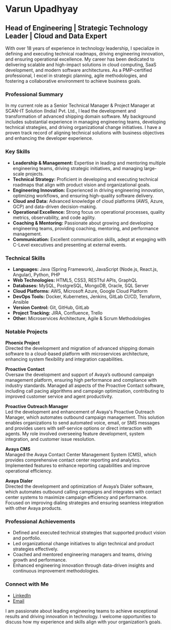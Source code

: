 <h1>Varun Upadhyay</h1>

<h2>Head of Engineering | Strategic Technology Leader | Cloud and Data Expert</h2>

<p>With over 18 years of experience in technology leadership, I specialize in defining and executing technical roadmaps, driving engineering innovation, and ensuring operational excellence. My career has been dedicated to delivering scalable and high-impact solutions in cloud computing, SaaS development, and modern software architectures. As a PMP-certified professional, I excel in strategic planning, agile methodologies, and fostering a collaborative environment to achieve business goals.</p>

<h3>Professional Summary</h3>

<p>In my current role as a Senior Technical Manager & Project Manager at SCAN-IT Solution (India) Pvt. Ltd., I lead the development and transformation of advanced shipping domain software. My background includes substantial experience in managing engineering teams, developing technical strategies, and driving organizational change initiatives. I have a proven track record of aligning technical solutions with business objectives and enhancing the developer experience.</p>

<h3>Key Skills</h3>

<ul>
    <li><strong>Leadership & Management:</strong> Expertise in leading and mentoring multiple engineering teams, driving strategic initiatives, and managing large-scale projects.</li>
    <li><strong>Technical Strategy:</strong> Proficient in developing and executing technical roadmaps that align with product vision and organizational goals.</li>
    <li><strong>Engineering Innovation:</strong> Experienced in driving engineering innovation, optimizing workflows, and ensuring high-quality software delivery.</li>
    <li><strong>Cloud and Data:</strong> Advanced knowledge of cloud platforms (AWS, Azure, GCP) and data-driven decision-making.</li>
    <li><strong>Operational Excellence:</strong> Strong focus on operational processes, quality metrics, observability, and code agility.</li>
    <li><strong>Coaching & Mentoring:</strong> Passionate about growing and developing engineering teams, providing coaching, mentoring, and performance management.</li>
    <li><strong>Communication:</strong> Excellent communication skills, adept at engaging with C-Level executives and presenting at external events.</li>
</ul>

<h3>Technical Skills</h3>

<ul>
    <li><strong>Languages:</strong> Java (Spring Framework), JavaScript (Node.js, React.js, Angular), Python, PHP</li>
    <li><strong>Web Technologies:</strong> HTML5, CSS3, RESTful APIs, GraphQL</li>
    <li><strong>Databases:</strong> MySQL, PostgreSQL, MongoDB, Oracle, SQL Server</li>
    <li><strong>Cloud Platforms:</strong> AWS, Microsoft Azure, Google Cloud Platform</li>
    <li><strong>DevOps Tools:</strong> Docker, Kubernetes, Jenkins, GitLab CI/CD, Terraform, Ansible</li>
    <li><strong>Version Control:</strong> Git, GitHub, GitLab</li>
    <li><strong>Project Tracking:</strong> JIRA, Confluence, Trello</li>
    <li><strong>Other:</strong> Microservices Architecture, Agile & Scrum Methodologies</li>
</ul>

<h3>Notable Projects</h3>

<p><strong>Phoenix Project</strong><br>
Directed the development and migration of advanced shipping domain software to a cloud-based platform with microservices architecture, enhancing system flexibility and integration capabilities.</p>

<p><strong>Proactive Contact</strong><br>
Oversaw the development and support of Avaya’s outbound campaign management platform, ensuring high performance and compliance with industry standards. Managed all aspects of the Proactive Contact software, including call pacing algorithms and campaign optimization, contributing to improved customer service and agent productivity.</p>

<p><strong>Proactive Outreach Manager</strong><br>
Led the development and enhancement of Avaya's Proactive Outreach Manager, which automates outbound campaign management. This solution enables organizations to send automated voice, email, or SMS messages and provides users with self-service options or direct interaction with agents. My role involved overseeing feature development, system integration, and customer issue resolution.</p>

<p><strong>Avaya CMS</strong><br>
Managed the Avaya Contact Center Management System (CMS), which provides comprehensive contact center reporting and analytics. Implemented features to enhance reporting capabilities and improve operational efficiency.</p>

<p><strong>Avaya Dialer</strong><br>
Directed the development and optimization of Avaya’s Dialer software, which automates outbound calling campaigns and integrates with contact center systems to maximize campaign efficiency and performance. Focused on improving dialing strategies and ensuring seamless integration with other Avaya products.</p>

<h3>Professional Achievements</h3>

<ul>
    <li>Defined and executed technical strategies that supported product vision and portfolio.</li>
    <li>Led organizational change initiatives to align technical and product strategies effectively.</li>
    <li>Coached and mentored engineering managers and teams, driving growth and performance.</li>
    <li>Enhanced engineering innovation through data-driven insights and continuous improvement methodologies.</li>
</ul>

<h3>Connect with Me</h3>

<ul>
    <li><a href="https://www.linkedin.com/in/varun-upadhyay/">LinkedIn</a></li>
    <li><a href="mailto:varun.upadhyay@outlook.com">Email</a></li>
</ul>

<p>I am passionate about leading engineering teams to achieve exceptional results and driving innovation in technology. I welcome opportunities to discuss how my experience and skills align with your organization’s goals.</p>


<!---
VarunupadhyayTech/VarunupadhyayTech is a ✨ special ✨ repository because its `README.md` (this file) appears on your GitHub profile.
You can click the Preview link to take a look at your changes.
--->
